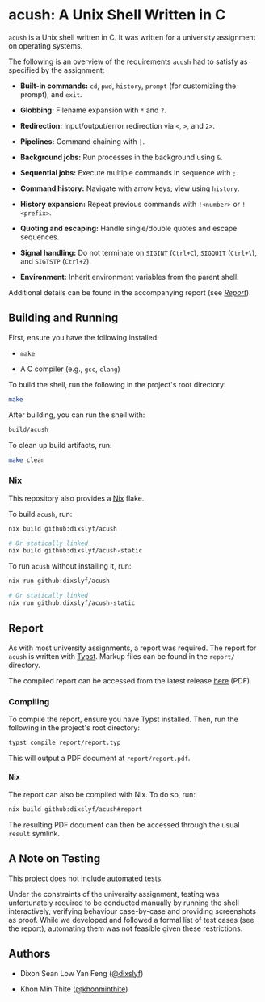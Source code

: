 # acush: A Unix Shell Written in C

`acush` is a Unix shell written in C.
It was written for a university assignment on operating systems.

The following is an overview of the requirements `acush` had to satisfy
as specified by the assignment:

- **Built-in commands:** `cd`, `pwd`, `history`, `prompt` (for customizing the prompt), and `exit`.

- **Globbing:** Filename expansion with `*` and `?`.

- **Redirection:** Input/output/error redirection via `<`, `>`, and `2>`.

- **Pipelines:** Command chaining with `|`.

- **Background jobs:** Run processes in the background using `&`.

- **Sequential jobs:** Execute multiple commands in sequence with `;`.

- **Command history:** Navigate with arrow keys; view using `history`.

- **History expansion:** Repeat previous commands with `!<number>` or `!<prefix>`.

- **Quoting and escaping:** Handle single/double quotes and escape sequences.

- **Signal handling:** Do not terminate on `SIGINT` (`Ctrl+C`), `SIGQUIT` (`Ctrl+\`), and `SIGTSTP` (`Ctrl+Z`).

- **Environment:** Inherit environment variables from the parent shell.

Additional details can be found in the accompanying report (see [_Report_](#report)).

## Building and Running

First, ensure you have the following installed:

- `make`

- A C compiler (e.g., `gcc`, `clang`)

To build the shell, run the following in the project's root directory:

```sh
make
```

After building, you can run the shell with:

```sh
build/acush
```

To clean up build artifacts, run:

```sh
make clean
```

### Nix

This repository also provides a [Nix](https://nixos.org/) flake.

To build `acush`, run:

```sh
nix build github:dixslyf/acush

# Or statically linked
nix build github:dixslyf/acush-static
```

To run `acush` without installing it, run:

```sh
nix run github:dixslyf/acush

# Or statically linked
nix run github:dixslyf/acush-static
```

## Report

As with most university assignments,
a report was required.
The report for `acush` is written with [Typst](https://typst.app).
Markup files can be found in the `report/` directory.

The compiled report can be accessed from the latest release
[here](https://github.com/dixslyf/acush/releases/latest/download/report.pdf) (PDF).

### Compiling

To compile the report, ensure you have Typst installed.
Then, run the following in the project's root directory:

```sh
typst compile report/report.typ
```

This will output a PDF document at `report/report.pdf`.

#### Nix

The report can also be compiled with Nix.
To do so, run:

```sh
nix build github:dixslyf/acush#report
```

The resulting PDF document can then be accessed through the usual `result` symlink.

## A Note on Testing

This project does not include automated tests.

Under the constraints of the university assignment,
testing was unfortunately required to be conducted manually
by running the shell interactively,
verifying behaviour case-by-case
and providing screenshots as proof.
While we developed and followed a formal list of test cases (see the report),
automating them was not feasible given these restrictions.

## Authors

- Dixon Sean Low Yan Feng ([@dixslyf](https://github.com/dixslyf))

- Khon Min Thite ([@khonminthite](https://github.com/khonminthite))
